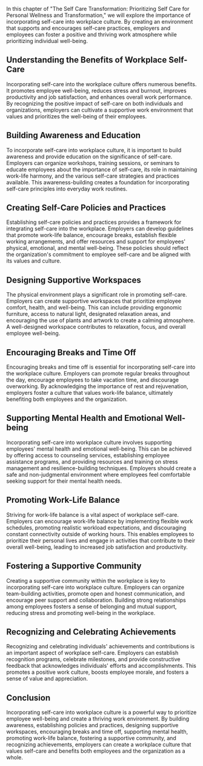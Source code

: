 
In this chapter of "The Self Care Transformation: Prioritizing Self Care for Personal Wellness and Transformation," we will explore the importance of incorporating self-care into workplace culture. By creating an environment that supports and encourages self-care practices, employers and employees can foster a positive and thriving work atmosphere while prioritizing individual well-being.

Understanding the Benefits of Workplace Self-Care
-------------------------------------------------

Incorporating self-care into the workplace culture offers numerous benefits. It promotes employee well-being, reduces stress and burnout, improves productivity and job satisfaction, and enhances overall work performance. By recognizing the positive impact of self-care on both individuals and organizations, employers can cultivate a supportive work environment that values and prioritizes the well-being of their employees.

Building Awareness and Education
--------------------------------

To incorporate self-care into workplace culture, it is important to build awareness and provide education on the significance of self-care. Employers can organize workshops, training sessions, or seminars to educate employees about the importance of self-care, its role in maintaining work-life harmony, and the various self-care strategies and practices available. This awareness-building creates a foundation for incorporating self-care principles into everyday work routines.

Creating Self-Care Policies and Practices
-----------------------------------------

Establishing self-care policies and practices provides a framework for integrating self-care into the workplace. Employers can develop guidelines that promote work-life balance, encourage breaks, establish flexible working arrangements, and offer resources and support for employees' physical, emotional, and mental well-being. These policies should reflect the organization's commitment to employee self-care and be aligned with its values and culture.

Designing Supportive Workspaces
-------------------------------

The physical environment plays a significant role in promoting self-care. Employers can create supportive workspaces that prioritize employee comfort, health, and well-being. This can include providing ergonomic furniture, access to natural light, designated relaxation areas, and encouraging the use of plants and artwork to create a calming atmosphere. A well-designed workspace contributes to relaxation, focus, and overall employee well-being.

Encouraging Breaks and Time Off
-------------------------------

Encouraging breaks and time off is essential for incorporating self-care into the workplace culture. Employers can promote regular breaks throughout the day, encourage employees to take vacation time, and discourage overworking. By acknowledging the importance of rest and rejuvenation, employers foster a culture that values work-life balance, ultimately benefiting both employees and the organization.

Supporting Mental Health and Emotional Well-being
-------------------------------------------------

Incorporating self-care into workplace culture involves supporting employees' mental health and emotional well-being. This can be achieved by offering access to counseling services, establishing employee assistance programs, and providing resources and training on stress management and resilience-building techniques. Employers should create a safe and non-judgmental environment where employees feel comfortable seeking support for their mental health needs.

Promoting Work-Life Balance
---------------------------

Striving for work-life balance is a vital aspect of workplace self-care. Employers can encourage work-life balance by implementing flexible work schedules, promoting realistic workload expectations, and discouraging constant connectivity outside of working hours. This enables employees to prioritize their personal lives and engage in activities that contribute to their overall well-being, leading to increased job satisfaction and productivity.

Fostering a Supportive Community
--------------------------------

Creating a supportive community within the workplace is key to incorporating self-care into workplace culture. Employers can organize team-building activities, promote open and honest communication, and encourage peer support and collaboration. Building strong relationships among employees fosters a sense of belonging and mutual support, reducing stress and promoting well-being in the workplace.

Recognizing and Celebrating Achievements
----------------------------------------

Recognizing and celebrating individuals' achievements and contributions is an important aspect of workplace self-care. Employers can establish recognition programs, celebrate milestones, and provide constructive feedback that acknowledges individuals' efforts and accomplishments. This promotes a positive work culture, boosts employee morale, and fosters a sense of value and appreciation.

Conclusion
----------

Incorporating self-care into workplace culture is a powerful way to prioritize employee well-being and create a thriving work environment. By building awareness, establishing policies and practices, designing supportive workspaces, encouraging breaks and time off, supporting mental health, promoting work-life balance, fostering a supportive community, and recognizing achievements, employers can create a workplace culture that values self-care and benefits both employees and the organization as a whole.

